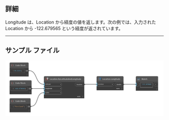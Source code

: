## 詳細
Longitude は、Location から経度の値を返します。次の例では、入力された Location から -122.679565 という経度が返されています。
___
## サンプル ファイル

![Longitude](./DynamoUnits.Location.Longitude_img.jpg)

